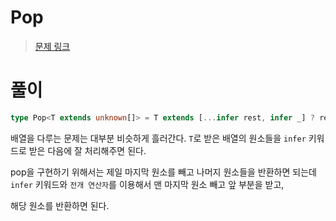 # Pop

> [문제 링크](https://github.com/type-challenges/type-challenges/blob/main/questions/00016-medium-pop/README.md)

# 풀이

```ts
type Pop<T extends unknown[]> = T extends [...infer rest, infer _] ? rest : never;
```

배열을 다루는 문제는 대부분 비슷하게 흘러간다. `T`로 받은 배열의 원소들을 `infer` 키워드로 받은 다음에 잘 처리해주면 된다.

pop을 구현하기 위해서는 제일 마지막 원소를 빼고 나머지 원소들을 반환하면 되는데 `infer` 키워드와 `전개 연산자`를 이용해서 맨 마지막 원소 빼고 앞 부분을 받고,

해당 원소를 반환하면 된다.